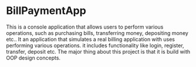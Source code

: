 # BillPaymentApp
This is a console application that allows users to perform various operations, such as purchasing bills, transferring money, depositing money etc.. It an application that simulates a real billing application with uses performing various operations. it includes functionality like login, register, transfer, deposit etc.
The major thing about this project is that it is build with OOP design concepts.
